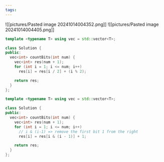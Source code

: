 ```yaml
---
tags:
---
```

![[pictures/Pasted image 20241014004352.png]]
![[pictures/Pasted image 20241014004405.png]]



```c++
template <typename T> using vec = std::vector<T>;

class Solution {
public:
  vec<int> countBits(int num) {
    vec<int> res(num + 1);
    for (int i = 1; i <= num; i++)
      res[i] = res[i / 2] + (i % 2);

    return res;
  }
};
```


```c++
template <typename T> using vec = std::vector<T>;

class Solution {
public:
  vec<int> countBits(int num) {
    vec<int> res(num + 1);
    for (int i = 1; i <= num; i++)
      // i & (i-1) => remove the first bit 1 from the right
      res[i] = res[i & (i - 1)] + 1;

    return res;
  }
};
```